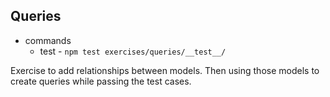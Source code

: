 ## Queries 
* commands
  * test - `npm test exercises/queries/__test__/`

Exercise to add relationships between models. Then using those models to create queries while passing the test cases.



